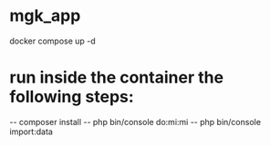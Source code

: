 # mgk_app

docker compose up -d

# run inside the container the following steps: 
-- composer install
-- php bin/console do:mi:mi
-- php bin/console import:data
